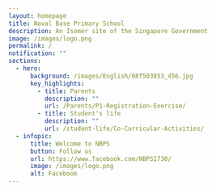 ```yaml
---
layout: homepage
title: Naval Base Primary School
description: An Isomer site of the Singapore Government
image: /images/logo.png
permalink: /
notification: ""
sections:
  - hero:
      background: /images/English/08f503853_456.jpg
      key_highlights:
        - title: Parents
          description: ""
          url: /Parents/P1-Registration-Exercise/
        - title: Student's life
          description: ""
          url: /student-life/Co-Curricular-Activities/
  - infopic:
      title: Welcome to NBPS
      button: Follow us
      url: https://www.facebook.com/NBPS1730/
      image: /images/logo.png
      alt: Facebook
---
```

